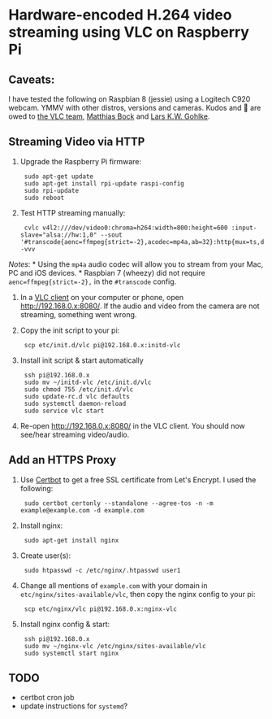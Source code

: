 # Hardware-encoded H.264 video streaming using VLC on Raspberry Pi

## Caveats:

I have tested the following on Raspbian 8 (jessie) using a Logitech C920 webcam. YMMV with other distros, versions and cameras. Kudos and  :beers: are owed to [the VLC team](https://wiki.videolan.org/Documentation:Streaming_HowTo/Advanced_Streaming_Using_the_Command_Line/#access), [Matthias Bock](https://wiki.matthiasbock.net/index.php/Logitech_C920,_streaming_H.264) and [Lars K.W. Gohlke](https://blog.lgohlke.de/2014/02/09/babyphone-mit-dem-raspberry-pi.html).

## Streaming Video via HTTP

1. Upgrade the Raspberry Pi firmware:

        sudo apt-get update
        sudo apt-get install rpi-update raspi-config
        sudo rpi-update
        sudo reboot

1. Test HTTP streaming manually:

        cvlc v4l2:///dev/video0:chroma=h264:width=800:height=600 :input-slave="alsa://hw:1,0" --sout '#transcode{aenc=ffmpeg{strict=-2},acodec=mp4a,ab=32}:http{mux=ts,dst=:8080}' -vvv

  *Notes*:
    * Using the `mp4a` audio codec will allow you to stream from your Mac, PC and iOS devices.
    * Raspbian 7 (wheezy) did not require `aenc=ffmpeg{strict=-2},` in the `#transcode` config.

1. In a [VLC client](https://www.videolan.org/) on your computer or phone, open http://192.168.0.x:8080/. If the audio and video from the camera are not streaming, something went wrong.

1. Copy the init script to your pi:

        scp etc/init.d/vlc pi@192.168.0.x:initd-vlc

1. Install init script & start automatically

        ssh pi@192.168.0.x
        sudo mv ~/initd-vlc /etc/init.d/vlc
        sudo chmod 755 /etc/init.d/vlc
        sudo update-rc.d vlc defaults
        sudo systemctl daemon-reload
        sudo service vlc start

1. Re-open http://192.168.0.x:8080/ in the VLC client. You should now see/hear streaming video/audio.

## Add an HTTPS Proxy

1. Use [Certbot](https://certbot.eff.org/) to get a free SSL certificate from Let's Encrypt. I used the following:

        sudo certbot certonly --standalone --agree-tos -n -m example@example.com -d example.com

1. Install nginx:

        sudo apt-get install nginx

1. Create user(s):

        sudo htpasswd -c /etc/nginx/.htpasswd user1

1. Change all mentions of `example.com` with your domain in `etc/nginx/sites-available/vlc`, then copy the nginx config to your pi:

        scp etc/nginx/vlc pi@192.168.0.x:nginx-vlc

1. Install nginx config & start:

        ssh pi@192.168.0.x
        sudo mv ~/nginx-vlc /etc/nginx/sites-available/vlc
        sudo systemctl start nginx

## TODO

* certbot cron job
* update instructions for `systemd`?
